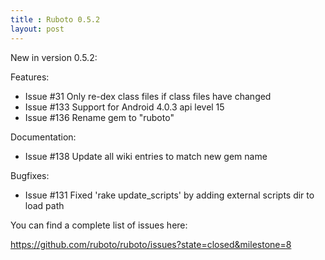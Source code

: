```yaml
---
title : Ruboto 0.5.2
layout: post
---
```

New in version 0.5.2:

Features:

* Issue #31 Only re-dex class files if class files have changed
* Issue #133 Support for Android 4.0.3 api level 15
* Issue #136 Rename gem to "ruboto"

Documentation:

* Issue #138 Update all wiki entries to match new gem name

Bugfixes:

* Issue #131 Fixed 'rake update_scripts' by adding external scripts dir to load path

You can find a complete list of issues here:

https://github.com/ruboto/ruboto/issues?state=closed&milestone=8
